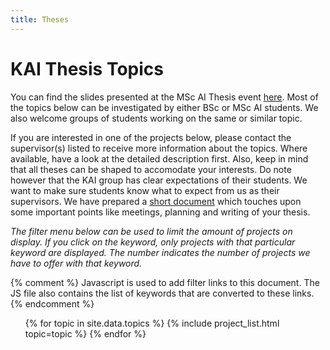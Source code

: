 ```yaml
---
title: Theses
---
```


# KAI Thesis Topics

You can find the slides presented at the MSc AI Thesis event [here](https://docs.google.com/presentation/d/1nIqQ2tGM_7CbharUIjWSnbjogkp8MYClRp61zjeMG5s/edit#slide=id.p). Most of the topics below can be investigated by either BSc or MSc AI students. We also welcome groups of students working on the same or similar topic.

If you are interested in one of the projects below, please contact the supervisor(s) listed to receive more information about the topics. Where available, have a look at the detailed description first. Also, keep in mind that all theses can be shaped to accomodate your interests. Do note however that the KAI group has clear expectations of their students. We want to make sure students know what to expect from us as their supervisors. We have prepared a [short document](/supervision_guidelines) which touches upon some important points like meetings, planning and writing of your thesis.


_The filter menu below can be used to limit the amount of projects on display. If you click on the keyword, only projects with that particular keyword are displayed. The number indicates the number of projects we have to offer with that keyword._
<nav class="project_nav">
{% comment %} 
Javascript is used to add filter links to this document. The JS file also contains the list of keywords that are converted
to these links.
{% endcomment %}
</nav>

<!-- The code below is for easy parting of thesis data. Very ugly, but it works. -->
<p><!-- 
Topic list
</p>
<ul>
{% for project in site.theses_dir %}
    <li>
        {{project.topic}}
    </li>
{% endfor %}
</ul>

<p>
Keyword list
</p>
<ul style="list-style: None;">
{% for project in site.theses_dir %}
            {% for keyword in project.keywords %} 
            <li>
            {{keyword}}
            </li>
            {% endfor %}
{% endfor %}
</ul>
 -->

<ul class="topics">
{% for topic in site.data.topics %}
    {% include project_list.html topic=topic %}
{% endfor %}
</ul>



<script src="/assets/js/theses.js"></script> <!-- Custom JS -->
